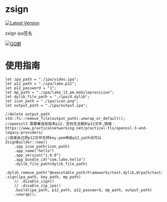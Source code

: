 # zsign
[![Latest Version](https://img.shields.io/crates/v/zsign.svg)](https://crates.io/crates/zsign)

zsign ipa签名

[![QQ群](https://img.shields.io/badge/QQ%E7%BE%A4-799168925-blue)](http://qm.qq.com/cgi-bin/qm/qr?_wv=1027&k=dLoye8pBcO60zGzqLjGO0l-GgMIaf6wQ&authKey=LfxBdZ5A%2F9eWJbKpzTcuWPjmQu5UdIJ3TVTpqRAQYkCID50WLkYoIXcGxGKzupG3&noverify=0&group_code=799168925)

# 使用指南
```
let ipa_path = "./ipa/video.ipa";
let p12_path = "./ipa/lake.p12";
let p12_password = "1";
let mp_path = "./ipa/lake_13_pm.mobileprovision";
let dylib_file_path = "./ipa/d.dylib";
let icon_path = "./ipa/icon.png";
let output_path = "./ipa/output.ipa";

//delete output_path
std::fs::remove_file(output_path).unwrap_or_default();
//openssl3 需要兼容低版本p12，否则无法解析p12文件,链接：https://www.practicalnetworking.net/practical-tls/openssl-3-and-legacy-providers/
//或者自己把p12文件先转key.pem再给p12_path也可以
ZsignBuilder::new()
    .app_icon_path(icon_path)
    .app_name("hello")
    .app_version("1.0.0")
    .app_bundle_id("com.lake.hello")
    .dylib_file_path(dylib_file_path)
    .dylib_remove_path("@executable_path/Frameworks/test.dylib,@rpath/test2.dylib")    .sign(ipa_path, key_path, mp_path)
    // .disable_sign()
    // .disable_zip_ipa()
    .build(ipa_path, p12_path, p12_password, mp_path, output_path)
    .unwrap();
```